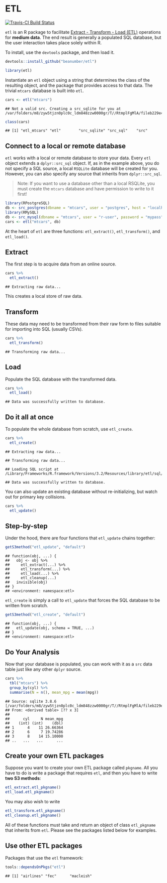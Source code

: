 ETL
================

[![Travis-CI Build Status](https://travis-ci.org/beanumber/etl.svg?branch=master)](https://travis-ci.org/beanumber/etl)

`etl` is an R package to facilitate [Extract - Transform - Load (ETL)](https://en.wikipedia.org/wiki/Extract,_transform,_load) operations for **medium data**. The end result is generally a populated SQL database, but the user interaction takes place solely within R.

To install, use the `devtools` package, and then load it.

``` r
devtools::install_github("beanumber/etl")
```

``` r
library(etl)
```

Instantiate an `etl` object using a string that determines the class of the resulting object, and the package that provides access to that data. The trivial `mtcars` database is built into `etl`.

``` r
cars <- etl("mtcars")
```

    ## Not a valid src. Creating a src_sqlite for you at /var/folders/m8/zyw5tjzn0plc0c_ldm848zzw0000gr/T//RtmplFgMlA/fileb229e42a56b.sqlite3

``` r
class(cars)
```

    ## [1] "etl_mtcars" "etl"        "src_sqlite" "src_sql"    "src"

Connect to a local or remote database
-------------------------------------

`etl` works with a local or remote database to store your data. Every `etl` object extends a `dplyr::src_sql` object. If, as in the example above, you do not specify a SQL source, a local `RSQLite` database will be created for you. However, you can also specify any source that inherits from `dplyr::src_sql`.

> Note: If you want to use a database other than a local RSQLite, you must create the `mtcars` database and have permission to write to it first!

``` r
library(RPostgreSQL)
db <- src_postgres(dbname = "mtcars", user = "postgres", host = "localhost")
library(RMySQL)
db <- src_mysql(dbname = "mtcars", user = "r-user", password = "mypass", host = "localhost")
cars <- etl("mtcars", db)
```

At the heart of `etl` are three functions: `etl_extract()`, `etl_transform()`, and `etl_load()`.

Extract
-------

The first step is to acquire data from an online source.

``` r
cars %>%
  etl_extract()
```

    ## Extracting raw data...

This creates a local store of raw data.

Transform
---------

These data may need to be transformed from their raw form to files suitable for importing into SQL (usually CSVs).

``` r
cars %>%
  etl_transform()
```

    ## Transforming raw data...

Load
----

Populate the SQL database with the transformed data.

``` r
cars %>%
  etl_load()
```

    ## Data was successfully written to database.

Do it all at once
-----------------

To populate the whole database from scratch, use `etl_create`.

``` r
cars %>%
  etl_create()
```

    ## Extracting raw data...

    ## Transforming raw data...

    ## Loading SQL script at /Library/Frameworks/R.framework/Versions/3.2/Resources/library/etl/sql/mtcars.sqlite3

    ## Data was successfully written to database.

You can also update an existing database without re-initializing, but watch out for primary key collisions.

``` r
cars %>%
  etl_update()
```

Step-by-step
------------

Under the hood, there are four functions that `etl_update` chains together:

``` r
getS3method("etl_update", "default")
```

    ## function(obj, ...) {
    ##   obj <- obj %>%
    ##     etl_extract(...) %>%
    ##     etl_transform(...) %>%
    ##     etl_load(...) %>%
    ##     etl_cleanup(...)
    ##   invisible(obj)
    ## }
    ## <environment: namespace:etl>

`etl_create` is simply a call to `etl_update` that forces the SQL database to be written from scratch.

``` r
getS3method("etl_create", "default")
```

    ## function(obj, ...) {
    ##   etl_update(obj, schema = TRUE, ...)
    ## }
    ## <environment: namespace:etl>

Do Your Analysis
----------------

Now that your database is populated, you can work with it as a `src` data table just like any other `dplyr` source.

``` r
cars %>%
  tbl("mtcars") %>%
  group_by(cyl) %>%
  summarise(N = n(), mean_mpg = mean(mpg))
```

    ## Source: sqlite 3.8.6 [/var/folders/m8/zyw5tjzn0plc0c_ldm848zzw0000gr/T//RtmplFgMlA/fileb229e42a56b.sqlite3]
    ## From: <derived table> [?? x 3]
    ## 
    ##      cyl     N mean_mpg
    ##    (int) (int)    (dbl)
    ## 1      4    11 26.66364
    ## 2      6     7 19.74286
    ## 3      8    14 15.10000
    ## ..   ...   ...      ...

Create your own ETL packages
----------------------------

Suppose you want to create your own ETL package called `pkgname`. All you have to do is write a package that requires `etl`, and then you have to write **two S3 methods**:

``` r
etl_extract.etl_pkgname()
etl_load.etl_pkgname()
```

You may also wish to write

``` r
etl_transform.etl_pkgname()
etl_cleanup.etl_pkgname()
```

All of these functions must take and return an object of class `etl_pkgname` that inherits from `etl`. Please see the packages listed below for examples.

Use other ETL packages
----------------------

Packages that use the `etl` framework:

``` r
tools::dependsOnPkgs("etl")
```

    ## [1] "airlines" "fec"      "macleish"
